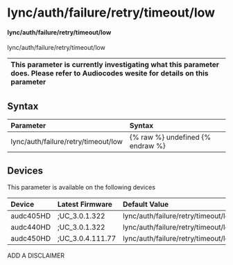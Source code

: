 ﻿---
description: lync/auth/failure/retry/timeout/low
search: false
---

# lync/auth/failure/retry/timeout/low

#### lync/auth/failure/retry/timeout/low

lync/auth/failure/retry/timeout/low


| This parameter is currently investigating what this parameter does. Please refer to Audiocodes wesite for details on this parameter | 
| :--- |

## Syntax
| Parameter | Syntax |
| :--- | :--- |
|lync/auth/failure/retry/timeout/low | {% raw %} undefined {% endraw %}|

## Devices
This parameter is available on the following devices

| Device | Latest Firmware | Default Value |
|:---|:---|:---|
| audc405HD | ;UC_3.0.1.322 | lync/auth/failure/retry/timeout/low=20 
| audc440HD | ;UC_3.0.1.322 | lync/auth/failure/retry/timeout/low=20 
| audc450HD | ;UC_3.0.4.111.77 | lync/auth/failure/retry/timeout/low=20 

ADD A DISCLAIMER
